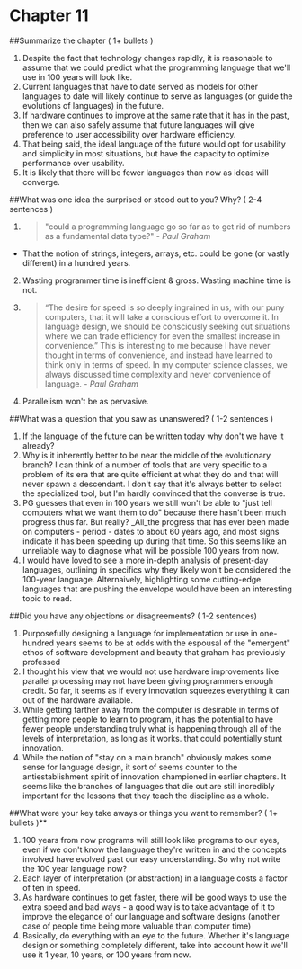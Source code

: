 # Chapter 11


##Summarize the chapter ( 1+ bullets )

1.  Despite the fact that technology changes rapidly, it is reasonable to assume that we could predict what the programming language that we'll use in 100 years will look like.
2.  Current languages that have to date served as models for other languages to date will likely continue to serve as languages (or guide the evolutions of languages) in the future.
3.  If hardware continues to improve at the same rate that it has in the past, then we can also safely assume that future languages will give preference to user accessibility over hardware efficiency.
4.  That being said, the ideal language of the future would opt for usability and simplicity in most situations, but have the capacity to optimize performance over usability.  
5.  It is likely that there will be fewer languages than now as ideas will converge.


##What was one idea the surprised or stood out to you? Why? ( 2-4 sentences )

1.  > "could a programming language go so far as to get rid of numbers as a fundamental data type?" - _Paul Graham_
  * That the notion of strings, integers, arrays, etc. could be gone (or vastly different) in a hundred years.
2.  Wasting programmer time is inefficient & gross. Wasting machine time is not.
3.  > “The desire for speed is so deeply ingrained in us, with our puny computers, that it will take a conscious effort to overcome it. In language design, we should be consciously seeking out situations where we can trade efficiency for even the smallest increase in convenience.” This is interesting to me because I have never thought in terms of convenience, and instead have learned to think only in terms of speed.  In my computer science classes, we always discussed time complexity and never convenience of language. - _Paul Graham_
4.  Parallelism won't be as pervasive.


##What was a question that you saw as unanswered? ( 1-2 sentences )

1.  If the language of the future can be written today why don't we have it already?
2.  Why is it inherently better to be near the middle of the evolutionary branch? I can think of a number of tools that are very specific to a problem of its era that are quite efficient at what they do and that will never spawn a descendant. I don't say that it's always better to select the specialized tool, but I'm hardly convinced that the converse is true.
3.  PG guesses that even in 100 years we still won't be able to "just tell computers what we want them to do" because there hasn't been much progress thus far. But really? _All_the progress that has ever been made on computers - period - dates to about 60 years ago, and most signs indicate it has been speeding up during that time. So this seems like an unreliable way to diagnose what will be possible 100 years from now.
4.  I would have loved to see a more in-depth analysis of present-day languages, outlining in specifics why they likely won't be considered the 100-year language. Alternaively, highlighting some cutting-edge languages that are pushing the envelope would have been an interesting topic to read.


##Did you have any objections or disagreements? ( 1-2 sentences)

1. Purposefully designing a language for implementation or use in one-hundred years seems to be at odds with the espousal of the "emergent" ethos of software development and beauty that graham has previously professed
2.  I thought his view that we would not use hardware improvements like parallel processing may not have been giving programmers enough credit. So far, it seems as if every innovation squeezes everything it can out of the hardware available.
3.  While getting farther away from the computer is desirable in terms of getting more people to learn to program, it has the potential to have fewer people understanding truly what is happening through all of the levels of interpretation, as long as it works. that could potentially stunt innovation.
4.  While the notion of "stay on a main branch" obviously makes some sense for language design, it sort of seems counter to the antiestablishment spirit of innovation championed in earlier chapters. It seems like the branches of languages that die out are still incredibly important for the lessons that they teach the discipline as a whole.


##What were your key take aways or things you want to remember? ( 1+ bullets )**

1.  100 years from now programs will still look like programs to our eyes, even if we don't know the language they're written in and the concepts involved have evolved past our easy understanding. So why not write the 100 year language now?
2.  Each layer of interpretation (or abstraction) in a language costs a factor of ten in speed.
3.  As hardware continues to get faster, there will be good ways to use the extra speed and bad ways - a good way is to take advantage of it to improve the elegance of our language and software designs (another case of people time being more valuable than computer time)
4.  Basically, do everything with an eye to the future. Whether it's language design or something completely different, take into account how it we'll use it 1 year, 10 years, or 100 years from now.